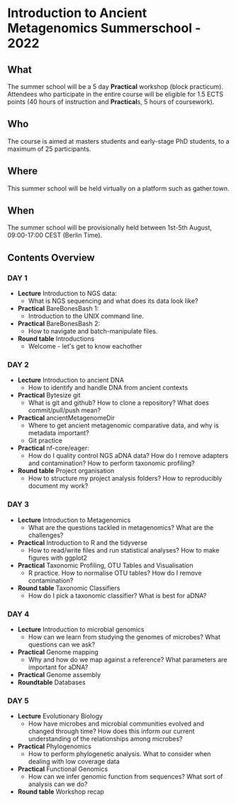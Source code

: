 # Introduction to Ancient Metagenomics Summerschool - 2022

## What

The summer school will be a 5 day **Practical** workshop (block practicum). Attendees who participate in the entire course will be eligible for 1.5 ECTS points (40 hours of instruction and **Practical**s, 5 hours of coursework).

## Who

The course is aimed at masters students and early-stage PhD students, to a maximum of 25 participants.

## Where

This summer school will be held virtually on a platform such as gather.town.

## When

The summer school will be provisionally held between 1st-5th August, 09:00-17:00 CEST (Berlin Time).

## Contents Overview

### DAY 1

- **Lecture** Introduction to NGS data:
  - What is NGS sequencing and what does its data look like?
- **Practical** BareBonesBash 1:
  - Introduction to the UNIX command line.
- **Practical** BareBonesBash 2:
  - How to navigate and batch-manipulate files.
- **Round table** Introductions
  - Welcome - let's get to know eachother

### DAY 2

- **Lecture** Introduction to ancient DNA
  - How to identify and handle DNA from ancient contexts
- **Practical** Bytesize git
  - What is git and github? How to clone a repository? What does commit/pull/push mean?
- **Practical** ancientMetagenomeDir
  - Where to get ancient metagenomic comparative data, and why is metadata important?
  - Git practice
- **Practical** nf-core/eager:
  - How do I quality control NGS aDNA data? How do I remove adapters and contamination? How to perform taxonomic profiling?
- **Round table** Project organisation
  - How to structure my project analysis folders? How to reproducibly document my work?

### DAY 3

- **Lecture** Introduction to Metagenomics
  - What are the questions tackled in metagenomics? What are the challenges?
- **Practical** Introduction to R and the tidyverse
  - How to read/write files and run statistical analyses? How to make figures with ggplot2
- **Practical** Taxonomic Profiling, OTU Tables and Visualisation
  - R practice. How to normalise OTU tables? How do I remove contamination?
- **Round table** Taxonomic Classifiers
  - How do I pick a taxonomic classifier? What is best for aDNA?

### DAY 4

- **Lecture** Introduction to microbial genomics
  - How can we learn from studying the genomes of microbes? What questions can we ask?
- **Practical** Genome mapping
  - Why and how do we map against a reference? What parameters are important for aDNA?
- **Practical** Genome assembly
- **Roundtable** Databases

### DAY 5

- **Lecture** Evolutionary Biology
  - How have microbes and microbial communities evolved and changed through time? How does this inform our current understanding of the relationships among microbes?
- **Practical** Phylogenomics
  - How to perform phylogenetic analysis. What to consider when dealing with low coverage data
- **Practical** Functional Genomics
  - How can we infer genomic function from sequences? What sort of analysis can we do?
- **Round table** Workshop recap
